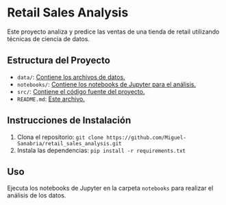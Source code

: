 # Retail Sales Analysis

Este proyecto analiza y predice las ventas de una tienda de retail utilizando técnicas de ciencia de datos.

## Estructura del Proyecto

- `data/`: [Contiene los archivos de datos.](https://github.com/Miguel-Sanabria/retail_sales_analysis/blob/development/Dataset/Datos_tienda.csv)
- `notebooks/`: [Contiene los notebooks de Jupyter para el análisis.](https://github.com/Miguel-Sanabria/retail_sales_analysis/blob/development/10_Predicci%C3%B3n_Ventas_Parte_1_(Proyecto_I_Core).ipynb)
- `src/`: [Contiene el código fuente del proyecto.](https://github.com/Miguel-Sanabria/retail_sales_analysis/blob/development/10-Predicci%C3%B3n%20Ventas%20Parte%201%20(Proyecto%20I%20-%20Core))
- `README.md`: [Este archivo.](https://github.com/Miguel-Sanabria/retail_sales_analysis/blob/development/README.md)

## Instrucciones de Instalación

1. Clona el repositorio: `git clone https://github.com/Miguel-Sanabria/retail_sales_analysis.git`
2. Instala las dependencias: `pip install -r requirements.txt`

## Uso

Ejecuta los notebooks de Jupyter en la carpeta `notebooks` para realizar el análisis de los datos.
